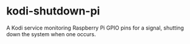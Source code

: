 # kodi-shutdown-pi
A Kodi service monitoring Raspberry Pi GPIO pins for a signal, shutting down the system when one occurs.
